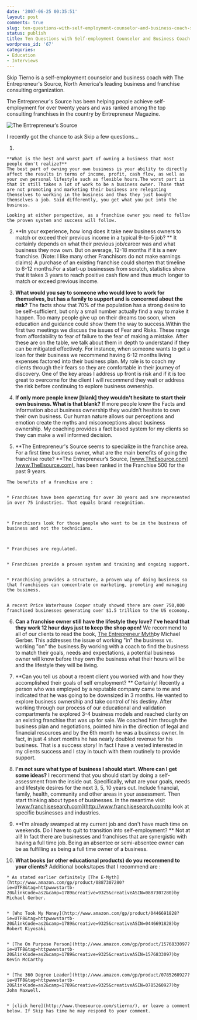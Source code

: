 ```yaml
---
date: '2007-06-25 00:35:51'
layout: post
comments: true
slug: ten-questions-with-self-employment-counselor-and-business-coach-skip-tierno
status: publish
title: Ten Questions with Self-employment Counselor and Business Coach Skip Tierno
wordpress_id: '67'
categories:
- Education
- Interviews
---
```


Skip Tierno is a self-employment counselor and business coach with The Entrepreneur's Source, North America's leading business and franchise consulting organization.

The Entrepreneur's Source has been helping people achieve self-employment for over twenty years and was ranked among the top consulting franchises in the country by Entrepreneur Magazine.

![The Entrepreneur’s Source](http://s3.amazonaws.com/oldbloguploads/2007/06/ericbanner_entrepreneur1.gif)

I recently got the chance to ask Skip a few questions...





  
  1. 
    **What is the best and worst part of owning a business that most people don't realize?**
    The best part of owning your own business is your ability to directly affect the results in terms of income, profit, cash flow, as well as your own personal lifestyle such as flexible hours.The worst part is that it still takes a lot of work to be a business owner. Those that are not promoting and marketing their business are relegating themselves to working in the business and thus they just bought themselves a job. Said differently, you get what you put into the business.

    Looking at either perspective, as a franchise owner you need to follow the proven system and success will follow.
  

  
  2. **In your experience, how long does it take new business owners to match or exceed their previous income in a typical 9-to-5 job? **
    It certainly depends on what their previous job/career was and what business they now own. But on average, 12-18 months if it is a new franchise. (Note: I like many other Franchisors do not make earnings claims) A purchase of an existing franchise could shorten that timeline to 6-12 months.For a start-up businesses from scratch, statistics show that it takes 3 years to reach positive cash flow and thus much longer to match or exceed previous income.
  

  
  3. **What would you say to someone who would love to work for themselves, but has a family to support and is concerned about the risk?**
    The facts show that 70% of the population has a strong desire to be self-sufficient, but only a small number actually find a way to make it happen. Too many people give up on their dreams too soon, when education and guidance could show them the way to success.Within the first two meetings we discuss the issues of Fear and Risks. These range from affordability to fear of failure to the fear of making a mistake. After these are on the table, we talk about them in depth to understand if they can be mitigated effectively. For instance, when someone wants to get a loan for their business we recommend having 6-12 months living expenses factored into their business plan. My role is to coach my clients through their fears so they are comfortable in their journey of discovery. One of the key areas I address up front is risk and if it is too great to overcome for the client I will recommend they wait or address the risk before continuing to explore business ownership.
  

  
  4. **If only more people knew [blank] they wouldn't hesitate to start their own business. What is that blank?**
    If more people knew the Facts and Information about business ownership they wouldn’t hesitate to own their own business. Our human nature allows our perceptions and emotion create the myths and misconceptions about business ownership. My coaching provides a fact based system for my clients so they can make a well informed decision.
  

  
  5. **The Entrepreneur's Source seems to specialize in the franchise area. For a first time business owner, what are the main benefits of going the franchise route? **The Entrepreneur’s Source, [www.TheEsource.com](www.TheEsource.com), has been ranked in the Franchise 500 for the past 9 years.

    The benefits of a franchise are :
    
      
    * Franchises have been operating for over 30 years and are represented in over 75 industries. That equals brand recognition.
      

      
    * Franchisors look for those people who want to be in the business of business and not the technicians.
      

      
    * Franchises are regulated.

      
    * Franchises provide a proven system and training and ongoing support.

      
    * Franchising provides a structure, a proven way of doing business so that franchisees can concentrate on marketing, promoting and managing the business.

    
    A recent Price Waterhouse Cooper study showed there are over 750,000 franchised businesses generating over $1.5 trillion to the US economy.
    
  6. **Can a franchise owner still have the lifestyle they love? I've heard that they work 12 hour days just to keep the shop open!**
      We recommend to all of our clients to read the book, [The Entrepreneur Myth](http://www.amazon.com/gp/product/0887307280?ie=UTF8&tag=httpwwwstartb-20&linkCode=as2&camp=1789&creative=9325&creativeASIN=0887307280)by Michael Gerber. This addresses the issue of working "in" the business vs. working "on" the business.By working with a coach to find the business to match their goals, needs and expectations, a potential business owner will know before they own the business what their hours will be and the lifestyle they will be living.
    

    
  7. **Can you tell us about a recent client you worked with and how they accomplished their goals of self employment? **
      Certainly! Recently a person who was employed by a reputable company came to me and indicated that he was going to be downsized in 3 months. He wanted to explore business ownership and take control of his destiny. After working through our process of our educational and validation compartments he explored 3-4 business models and reached clarity on an existing franchise that was up for sale. We coached him through the business plan and negotiations, pointed him in the direction of legal and financial resources and by the 6th month he was a business owner. In fact, in just 4 short months he has nearly doubled revenue for his business. That is a success story! In fact I have a vested interested in my clients success and I stay in touch with them routinely to provide support.
    

    
  8. **I'm not sure what type of business I should start. Where can I get some ideas?**
      I recommend that you should start by doing a self-assessment from the inside out. Specifically, what are your goals, needs and lifestyle desires for the next 3, 5, 10 years out. Include financial, family, health, community and other areas in your assessment. Then start thinking about types of businesses. In the meantime visit [www.franchisesearch.com](http://www.franchisesearch.com)to look at specific businesses and industries.
    

    
  9. **I'm already swamped at my current job and don't have much time on weekends. Do I have to quit to transition into self-employment? **
      Not at all! In fact there are businesses and franchises that are synergistic with having a full time job. Being an absentee or semi-absentee owner can be as fulfilling as being a full time owner of a business.
    

    
  10. **What books (or other educational products) do you recommend to your clients?**
      Additional books/tapes that I recommend are :
      
        
    * As stated earlier definitely [The E-Myth](http://www.amazon.com/gp/product/0887307280?ie=UTF8&tag=httpwwwstartb-20&linkCode=as2&camp=1789&creative=9325&creativeASIN=0887307280)by Michael Gerber.

        
    * [Who Took My Money](http://www.amazon.com/gp/product/0446691828?ie=UTF8&tag=httpwwwstartb-20&linkCode=as2&camp=1789&creative=9325&creativeASIN=0446691828)by Robert Kiyosaki

        
    * [The On Purpose Person](http://www.amazon.com/gp/product/1576833097?ie=UTF8&tag=httpwwwstartb-20&linkCode=as2&camp=1789&creative=9325&creativeASIN=1576833097)by Kevin McCarthy

        
    * [The 360 Degree Leader](http://www.amazon.com/gp/product/0785260927?ie=UTF8&tag=httpwwwstartb-20&linkCode=as2&camp=1789&creative=9325&creativeASIN=0785260927)by John Maxwell.

        
    * [click here](http://www.theesource.com/stierno/), or leave a comment below. If Skip has time he may respond to your comment.

      
    

  


